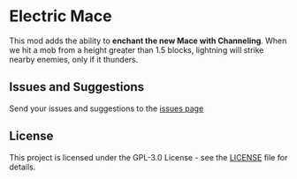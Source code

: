 # Electric Mace

This mod adds the ability to **enchant the new Mace with Channeling**. When we hit a mob from a height greater than 1.5 blocks, lightning will strike nearby enemies, only if it thunders.

## Issues and Suggestions
Send your issues and suggestions to the [issues page](https://github.com/anviaan/ElectricMace/issues)

## License
This project is licensed under the GPL-3.0 License - see the [LICENSE](LICENSE) file for details.
